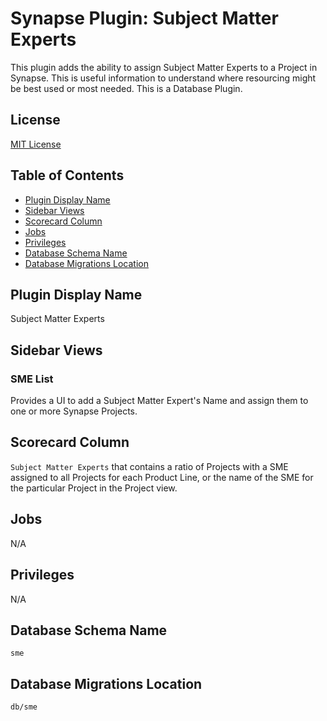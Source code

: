 # Synapse Plugin: Subject Matter Experts
This plugin adds the ability to assign Subject Matter Experts to a Project in Synapse. This is useful information to understand where resourcing might be best used or most needed. This is a Database Plugin.

## License
[MIT License](https://opensource.org/licenses/MIT)

## Table of Contents
- [Plugin Display Name](#plugin-display-name)
- [Sidebar Views](#sidebar-views)
- [Scorecard Column](#scorecard-column)
- [Jobs](#jobs)
- [Privileges](#privileges)
- [Database Schema Name](#database-schema-name)
- [Database Migrations Location](#database-migrations-location)

## Plugin Display Name
Subject Matter Experts

## Sidebar Views

### SME List
Provides a UI to add a Subject Matter Expert's Name and assign them to one or more Synapse Projects.

## Scorecard Column
`Subject Matter Experts` that contains a ratio of Projects with a SME assigned to all Projects for each Product Line, or the name of the SME for the particular Project in the Project view.

## Jobs
N/A

## Privileges
N/A

## Database Schema Name
`sme`

## Database Migrations Location
`db/sme`
